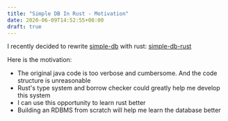 ```yaml
---
title: "Simple DB In Rust - Motivation"
date: 2020-06-09T14:52:55+08:00
draft: true
---
```

I recently decided to rewrite [simple-db](https://github.com/XiaochenCui/simple-db-hw) with rust: [simple-db-rust](https://github.com/XiaochenCui/simple-db-rust)

Here is the motivation:
- The original java code is too verbose and cumbersome. And the code structure is unreasonable 
- Rust's type system and borrow checker could greatly help me develop this system
- I can use this opportunity to learn rust better
- Building an RDBMS from scratch will help me learn the database better
